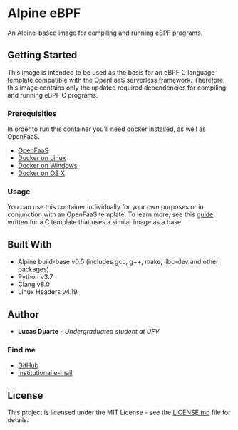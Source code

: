 # Alpine eBPF

An Alpine-based image for compiling and running eBPF programs.

## Getting Started

This image is intended to be used as the basis for an eBPF C language template compatible with the OpenFaaS serverless framework. Therefore, this image contains only the updated required dependencies for compiling and running eBPF C programs.

### Prerequisities

In order to run this container you'll need docker installed, as well as OpenFaaS.

* [OpenFaaS](https://docs.openfaas.com/)
* [Docker on Linux](https://docs.docker.com/linux/started/)
* [Docker on Windows](https://docs.docker.com/windows/started)
* [Docker on OS X](https://docs.docker.com/mac/started/)

### Usage

You can use this container individually for your own purposes or in conjunction with an OpenFaaS template. To learn more, see this [guide](https://github.com/lucasfsduarte/openfaas-c) written for a C template that uses a similar image as a base.

## Built With

* Alpine build-base v0.5 (includes gcc, g++, make, libc-dev and other packages)
* Python v3.7
* Clang v8.0
* Linux Headers v4.19

## Author

* **Lucas Duarte** - *Undergraduated student at UFV*

### Find me

* [GitHub](https://github.com/lucasfsduarte)
* [Institutional e-mail](lucas.f.duarte@ufv.br)

## License

This project is licensed under the MIT License - see the [LICENSE.md](LICENSE) file for details.
